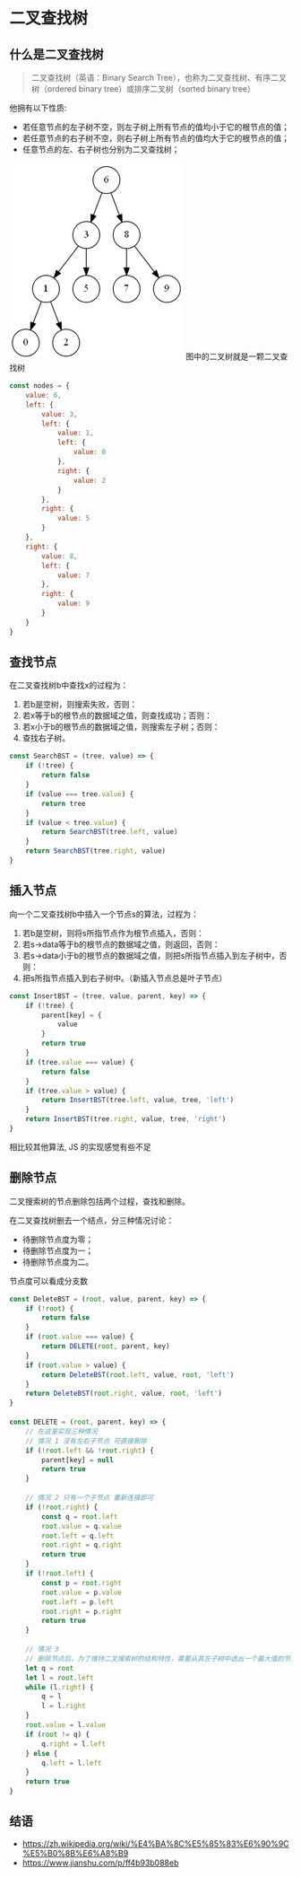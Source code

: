 # 二叉查找树

## 什么是二叉查找树

> 二叉查找树（英语：Binary Search Tree），也称为二叉查找树、有序二叉树（ordered binary tree）或排序二叉树（sorted binary tree）

他拥有以下性质:

- 若任意节点的左子树不空，则左子树上所有节点的值均小于它的根节点的值；
- 若任意节点的右子树不空，则右子树上所有节点的值均大于它的根节点的值；
- 任意节点的左、右子树也分别为二叉查找树；

![](./images/bst.png)
图中的二叉树就是一颗二叉查找树

```js
const nodes = {
    value: 6,
    left: {
        value: 3,
        left: {
            value: 1,
            left: {
                value: 0
            },
            right: {
                value: 2
            }
        },
        right: {
            value: 5
        }
    },
    right: {
        value: 8,
        left: {
            value: 7
        },
        right: {
            value: 9
        }
    }
} 
```

## 查找节点

在二叉查找树b中查找x的过程为：

1. 若b是空树，则搜索失败，否则：
2. 若x等于b的根节点的数据域之值，则查找成功；否则：
3. 若x小于b的根节点的数据域之值，则搜索左子树；否则：
4. 查找右子树。

```js
const SearchBST = (tree, value) => {
    if (!tree) {
        return false
    }
    if (value === tree.value) {
        return tree
    }
    if (value < tree.value) {
        return SearchBST(tree.left, value)
    }
    return SearchBST(tree.right, value)
}

```

## 插入节点

向一个二叉查找树b中插入一个节点s的算法，过程为：

1. 若b是空树，则将s所指节点作为根节点插入，否则：
2. 若s->data等于b的根节点的数据域之值，则返回，否则：
3. 若s->data小于b的根节点的数据域之值，则把s所指节点插入到左子树中，否则：
4. 把s所指节点插入到右子树中。（新插入节点总是叶子节点）

```js
const InsertBST = (tree, value, parent, key) => {
    if (!tree) {
        parent[key] = {
            value
        }
        return true
    }
    if (tree.value === value) {
        return false
    }
    if (tree.value > value) {
        return InsertBST(tree.left, value, tree, 'left')
    }
    return InsertBST(tree.right, value, tree, 'right')
}
```

相比较其他算法, JS 的实现感觉有些不足

## 删除节点

二叉搜索树的节点删除包括两个过程，查找和删除。

在二叉查找树删去一个结点，分三种情况讨论：

* 待删除节点度为零；
* 待删除节点度为一；
* 待删除节点度为二。

节点度可以看成分支数

```js
const DeleteBST = (root, value, parent, key) => {
    if (!root) {
        return false
    }
    if (root.value === value) {
        return DELETE(root, parent, key)
    }
    if (root.value > value) {
        return DeleteBST(root.left, value, root, 'left')
    }
    return DeleteBST(root.right, value, root, 'left')
}

const DELETE = (root, parent, key) => {
    // 在这里实现三种情况
    // 情况 1 没有左右子节点 可直接删除
    if (!root.left && !root.right) {
        parent[key] = null
        return true
    }

    // 情况 2 只有一个子节点 重新连接即可
    if (!root.right) {
        const q = root.left
        root.value = q.value
        root.left = q.left
        root.right = q.right
        return true
    }
    if (!root.left) {
        const p = root.right
        root.value = p.value
        root.left = p.left
        root.right = p.right
        return true
    }

    // 情况 3
    // 删除节点后，为了维持二叉搜索树的结构特性，需要从其左子树中选出一个最大值的节点，“上移”到删除的节点位置上
    let q = root
    let l = root.left
    while (l.right) {
        q = l
        l = l.right
    }
    root.value = l.value
    if (root != q) {
        q.right = l.left
    } else {
        q.left = l.left
    }
    return true
}

```

## 结语

- https://zh.wikipedia.org/wiki/%E4%BA%8C%E5%85%83%E6%90%9C%E5%B0%8B%E6%A8%B9
- https://www.jianshu.com/p/ff4b93b088eb
